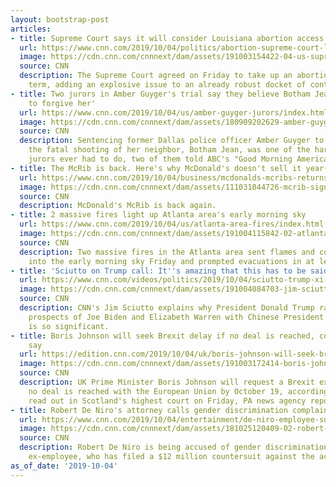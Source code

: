 ```yaml
---
layout: bootstrap-post
articles:
- title: Supreme Court says it will consider Louisiana abortion access law
  url: https://www.cnn.com/2019/10/04/politics/abortion-supreme-court-louisiana/index.html
  image: https://cdn.cnn.com/cnnnext/dam/assets/191003154422-04-us-supreme-court-file-super-tease.jpg
  source: CNN
  description: The Supreme Court agreed on Friday to take up an abortion case this
    term, adding an explosive issue to an already robust docket of controversial issues.
- title: Two jurors in Amber Guyger's trial say they believe Botham Jean 'would want
    to forgive her'
  url: https://www.cnn.com/2019/10/04/us/amber-guyger-jurors/index.html
  image: https://cdn.cnn.com/cnnnext/dam/assets/180909202629-amber-guyger-botham-shem-jean-split-super-tease.jpg
  source: CNN
  description: Sentencing former Dallas police officer Amber Guyger to 10 years for
    the fatal shooting of her neighbor, Botham Jean, was one of the hardest things
    jurors ever had to do, two of them told ABC's "Good Morning America."
- title: The McRib is back. Here's why McDonald's doesn't sell it year-round
  url: https://www.cnn.com/2019/10/04/business/mcdonalds-mcribs-returns/index.html
  image: https://cdn.cnn.com/cnnnext/dam/assets/111031044726-mcrib-sign-story-top.jpg
  source: CNN
  description: McDonald's McRib is back again.
- title: 2 massive fires light up Atlanta area's early morning sky
  url: https://www.cnn.com/2019/10/04/us/atlanta-area-fires/index.html
  image: https://cdn.cnn.com/cnnnext/dam/assets/191004115842-02-atlanta-fire-1004-super-tease.jpg
  source: CNN
  description: Two massive fires in the Atlanta area sent flames and columns of smoke
    into the early morning sky Friday and prompted evacuations in at least one neighborhood.
- title: 'Sciutto on Trump call: It''s amazing that this has to be said'
  url: https://www.cnn.com/videos/politics/2019/10/04/sciutto-trump-xi-call-investigation-newday-vpx.cnn
  image: https://cdn.cnn.com/cnnnext/dam/assets/191004084703-jim-sciutto-newday-10042019-super-tease.jpg
  source: CNN
  description: CNN's Jim Sciutto explains why President Donald Trump raising the political
    prospects of Joe Biden and Elizabeth Warren with Chinese President Xi Jinping
    is so significant.
- title: Boris Johnson will seek Brexit delay if no deal is reached, court documents
    say
  url: https://edition.cnn.com/2019/10/04/uk/boris-johnson-will-seek-brexit-delay-gbr-intl/index.html
  image: https://cdn.cnn.com/cnnnext/dam/assets/191003172414-boris-johnson-conference-02-super-tease.jpg
  source: CNN
  description: UK Prime Minister Boris Johnson will request a Brexit extension if
    no deal is reached with the European Union by October 19, according to documents
    read out in Scotland's highest court on Friday, PA news agency reports.
- title: Robert De Niro's attorney calls gender discrimination complaint absurd
  url: https://www.cnn.com/2019/10/04/entertainment/de-niro-employee-suit/index.html
  image: https://cdn.cnn.com/cnnnext/dam/assets/181025120409-02-robert-de-niro-file-2018-super-tease.jpg
  source: CNN
  description: Robert De Niro is being accused of gender discrimination by a female
    ex-employee, who has filed a $12 million countersuit against the actor.
as_of_date: '2019-10-04'
---
```


